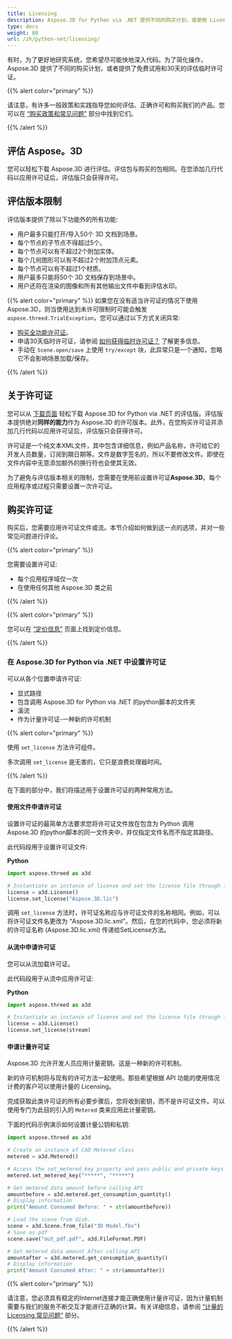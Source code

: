 ```yaml
---
title: Licensing
description: Aspose.3D for Python via .NET 提供不同的购买计划，或使用 Licensing 和订阅政策提供免费试用和30天的评估临时许可证
type: docs
weight: 80
url: /zh/python-net/licensing/
---
```

有时，为了更好地研究系统，您希望尽可能快地深入代码。为了简化操作，Aspose.3D 提供了不同的购买计划，或者提供了免费试用和30天的评估临时许可证。

{{% alert color="primary" %}}

请注意，有许多一般政策和实践指导您如何评估、正确许可和购买我们的产品。您可以在 [“购买政策和常见问题”](https://purchase.aspose.com/policies) 部分中找到它们。

{{% /alert %}}

##  **评估 Aspose。3D**
您可以轻松下载 Aspose.3D 进行评估。评估包与购买的包相同。在您添加几行代码以应用许可证后，评估版只会获得许可。

##  **评估版本限制**
评估版本提供了除以下功能外的所有功能:

- 用户最多只能打开/导入50个 3D 文档到场景。
- 每个节点的子节点不得超过5个。
- 每个节点可以有不超过2个附加实体。
- 每个几何图形可以有不超过2个附加顶点元素。
- 每个节点可以有不超过1个材质。
- 用户最多只能将50个 3D 文档保存到场景中。
- 用户还将在渲染的图像和所有其他输出文件中看到评估水印。

{{% alert color="primary" %}} 
如果您在没有适当许可证的情况下使用 Aspose.3D，则当使用达到未许可限制时可能会触发 `aspose.threed.TrialException`，您可以通过以下方式关闭异常:

* [购买全功能许可证](https://purchase.aspose.com/buy)。
* 申请30天临时许可证，请参阅 [如何获得临时许可证？](https://purchase.aspose.com/temporary-license) 了解更多信息。
* 手动在 `Scene.open/save` 上使用 `try/except` 块，此异常只是一个通知，忽略它不会影响场景加载/保存。

{{% /alert %}} 


##  **关于许可证**
您可以从 [下载页面](https://pypi.org/project/aspose.3d/) 轻松下载 Aspose.3D for Python via .NET 的评估版。评估版本提供绝对**同样的能力**作为 Aspose.3D 的许可版本。此外，在您购买许可证并添加几行代码以应用许可证后，评估版只会获得许可。

许可证是一个纯文本XML文件，其中包含详细信息，例如产品名称，许可给它的开发人员数量，订阅到期日期等。文件是数字签名的，所以不要修改文件。即使在文件内容中无意添加额外的换行符也会使其无效。

为了避免与评估版本相关的限制，您需要在使用前设置许可证**Aspose.3D**。每个应用程序或过程只需要设置一次许可证。

## 购买许可证

购买后，您需要应用许可证文件或流。本节介绍如何做到这一点的选项，并对一些常见问题进行评论。

{{% alert color="primary" %}}

您需要设置许可证:
* 每个应用程序域仅一次
* 在使用任何其他 Aspose.3D 类之前

{{% /alert %}}

{{% alert color="primary" %}}

您可以在 [“定价信息”](https://purchase.aspose.com/pricing/3d/family) 页面上找到定价信息。

{{% /alert %}}

###  **在 Aspose.3D for Python via .NET 中设置许可证**

可以从各个位置申请许可证:

* 显式路径
* 包含调用 Aspose.3D for Python via .NET 的python脚本的文件夹
* 溪流
* 作为计量许可证-一种新的许可机制

{{% alert color="primary" %}}

使用 `set_license` 方法许可组件。

多次调用 `set_license` 是无害的，它只是浪费处理器时间。

{{% /alert %}}

在下面的部分中，我们将描述用于设置许可证的两种常用方法。

####  **使用文件申请许可证**
设置许可证的最简单方法要求您将许可证文件放在包含为 Python 调用 Aspose.3D 的python脚本的同一文件夹中，并仅指定文件名而不指定其路径。

此代码段用于设置许可证文件:

**Python**

```py
import aspose.threed as a3d

# Instantiate an instance of license and set the license file through its path
license = a3d.License()
license.set_license("Aspose.3D.lic")
```

调用 `set_license` 方法时，许可证名称应与许可证文件的名称相同。例如，可以将许可证文件名更改为 “Aspose.3D.lic.xml”。然后，在您的代码中，您必须将新的许可证名称 (Aspose.3D.lic.xml) 传递给SetLicense方法。

####  **从流中申请许可证**
您可以从流加载许可证。

此代码段用于从流中应用许可证:

**Python**

```py
import aspose.threed as a3d

# Instantiate an instance of license and set the license file through its path
license = a3d.License()
license.set_license(stream)
```

#### 申请计量许可证

Aspose.3D 允许开发人员应用计量密钥。这是一种新的许可机制。

新的许可机制将与现有的许可方法一起使用。那些希望根据 API 功能的使用情况计费的客户可以使用计量的 Licensing。

完成获取此类许可证的所有必要步骤后，您将收到密钥，而不是许可证文件。可以使用专门为此目的引入的 `Metered` 类来应用此计量密钥。

下面的代码示例演示如何设置计量公钥和私钥:

```py
import aspose.threed as a3d

# Create an instance of CAD Metered class
metered = a3d.Metered()

# Access the set_metered_key property and pass public and private keys as parameters
metered.set_metered_key("*****", "*****")

# Get metered data amount before calling API
amountbefore = a3d.metered.get_consumption_quantity()
# Display information
print("Amount Consumed Before: " + str(amountbefore))

# Load the scene from disk.
scene = a3d.Scene.from_file("3D Model.fbx")
# Save as pdf
scene.save("out_pdf.pdf", a3d.FileFormat.PDF)

# Get metered data amount After calling API
amountafter = a3d.metered.get_consumption_quantity()
# Display information
print("Amount Consumed After: " + str(amountafter))
```

{{% alert color="primary" %}}

请注意，您必须具有稳定的Internet连接才能正确使用计量许可证，因为计量机制需要与我们的服务不断交互才能进行正确的计算。有关详细信息，请参阅 [“计量的 Licensing 常见问题”](https://purchase.aspose.com/faqs/licensing/metered) 部分。

{{% /alert %}}



